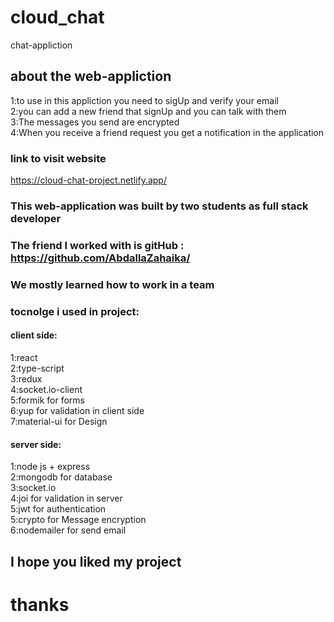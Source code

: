 # cloud_chat
chat-appliction

## about the web-appliction
1:to use in this appliction you need to sigUp and verify your email
<br/>
2:you can add a new friend that signUp and you can talk with them
<br/>
3:The messages you send are encrypted
<br/>
4:When you receive a friend request you get a notification in the application
<br/>
### link to visit website
https://cloud-chat-project.netlify.app/

### This web-application was built by two students as full stack developer
### The friend I worked with is gitHub : https://github.com/AbdallaZahaika/

### We mostly learned how to work in a team


### tocnolge i used in project:

#### client side:

1:react
<br />
2:type-script
<br />
3:redux
<br />
4:socket.io-client
<br />
5:formik for forms
<br />
6:yup for validation in client side
<br />
7:material-ui for Design
<br />


#### server side:

1:node js + express
<br />
2:mongodb for database
<br />
3:socket.io
<br />
4:joi for validation in server
<br />
5:jwt for authentication
<br />
5:crypto for Message encryption
<br />
6:nodemailer for send email
## I hope you liked my project

# thanks
